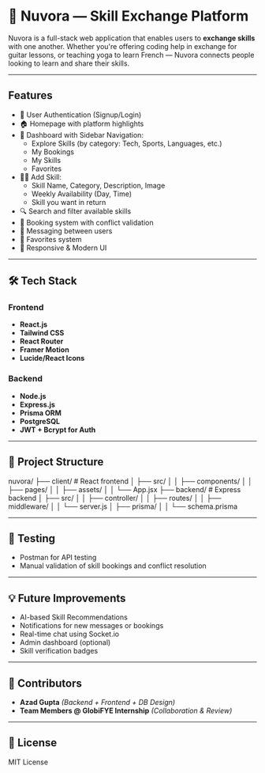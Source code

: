 # 🤝 Nuvora — Skill Exchange Platform

Nuvora is a full-stack web application that enables users to **exchange skills** with one another. Whether you're offering coding help in exchange for guitar lessons, or teaching yoga to learn French — Nuvora connects people looking to learn and share their skills.

---

##  Features

- 👤 User Authentication (Signup/Login)
- 🏠 Homepage with platform highlights
- 📂 Dashboard with Sidebar Navigation:
  - Explore Skills (by category: Tech, Sports, Languages, etc.)
  - My Bookings
  - My Skills
  - Favorites
- 🧑‍🏫 Add Skill:
  - Skill Name, Category, Description, Image
  - Weekly Availability (Day, Time)
  - Skill you want in return
- 🔍 Search and filter available skills
- 📅 Booking system with conflict validation
- 💬 Messaging between users
- 📌 Favorites system
- 🎨 Responsive & Modern UI

---

## 🛠 Tech Stack

### Frontend
- **React.js**
- **Tailwind CSS**
- **React Router**
- **Framer Motion**
- **Lucide/React Icons**

### Backend
- **Node.js**
- **Express.js**
- **Prisma ORM**
- **PostgreSQL**
- **JWT + Bcrypt for Auth**

---

## 📁 Project Structure

nuvora/
├── client/ # React frontend
│ ├── src/
│ │ ├── components/
│ │ ├── pages/
│ │ ├── assets/
│ │ └── App.jsx
├── backend/ # Express backend
│ ├── src/
│ │ ├── controller/
│ │ ├── routes/
│ │ ├── middleware/
│ │ └── server.js
│ ├── prisma/
│ │ └── schema.prisma



---

## 🧪 Testing

- Postman for API testing
- Manual validation of skill bookings and conflict resolution

---

## 💡 Future Improvements

- AI-based Skill Recommendations
- Notifications for new messages or bookings
- Real-time chat using Socket.io
- Admin dashboard (optional)
- Skill verification badges

---

## 🤝 Contributors

- **Azad Gupta** *(Backend + Frontend + DB Design)*
- **Team Members @ GlobiFYE Internship** *(Collaboration & Review)*

---

## 📜 License

MIT License
